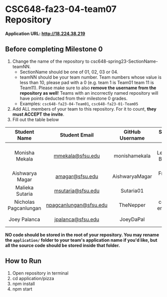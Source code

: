 # CSC648-fa23-04-team07 Repository

**Application URL: <http://18.224.38.219>**

## Before completing Milestone 0

1. Change the name of the repository to csc648-spring23-SectionName-teamNN.
   - SectionName should be one of 01, 02, 03 or 04.
   - teamNN should be your team number. Team numbers whose value is less than
     10, please pad with a 0 (e.g. team 1 is Team01 team 11 is Team11). Please
     make sure to also **remove the username from the repository as well**!
     Teams with an incorrectly named repository will have points deducted from
     their milestone 0 grades. 
   - Examples: `csc648-fa23-04-Team01`, `csc648-fa23-01-Team05`
2. Add ALL members of your team to this repository. For it to count, **they must
   ACCEPT the invite**.
3. Fill out the table below

| Student Name | Student Email | GitHub Username | Student's role |
| :----------: | :-----------: | :-------------: | :------------: |
|Monisha Mekala|mmekala@sfsu.edu| monishamekala  |Team Leader/co-Back-end Leader|
|Aishwarya Magar|amagar@sfsu.edu| AishwaryaMagar |Front-end Leader|
|Malieka Sutaria|msutaria@sfsu.edu|  Sutaria01   |  Scrum Master  |
|Nicholas Pagcanlungan|npagcanlungan@sfsu.edu|TheNepper|co-Back-end Leader |
| Joey Palanca | jpalanca@sfsu.edu |  JoeyDaPal  |  GitHub Master |

**NO code should be stored in the root of your repository. You may rename the
`application/` folder to your team's application name if you'd like, but all the
source code should be stored inside that folder.**

## How to Run
1. Open repository in terminal
2. cd application/pizza
3. npm install
4. npm start
